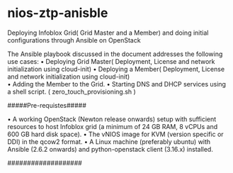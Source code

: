 # nios-ztp-anisble
Deploying Infoblox Grid( Grid Master and a Member) and doing initial configurations through Ansible on OpenStack 

The Ansible playbook discussed in the document addresses the following use cases:
•	Deploying Grid Master( Deployment, License and network initialization using cloud-init)
•	Deploying a Member( Deployment, License and network initialization using cloud-init)	
•	Adding the Member to the Grid.
•	Starting DNS and DHCP services using a shell script. ( zero_touch_provisioning.sh )


#####Pre-requistes#####

•	A working OpenStack (Newton release onwards) setup with sufficient resources to host Infoblox grid (a minimum of 24 GB RAM, 8 vCPUs and 600 GB hard disk space).
•	The vNIOS image for KVM (version specific or DDI) in the qcow2 format. 
•	A Linux machine (preferably ubuntu) with Ansible (2.6.2 onwards) and python-openstack client (3.16.x) installed.


###################
